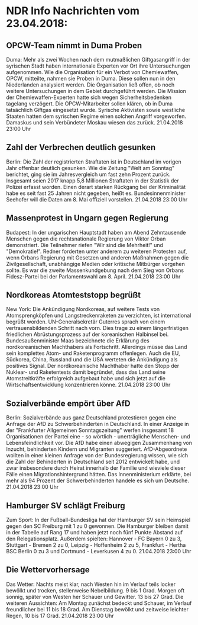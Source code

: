 # NDR Info Nachrichten vom 23.04.2018:


## OPCW-Team nimmt in Duma Proben
Duma: Mehr als zwei Wochen nach dem mutmaßlichen Giftgasangriff in der syrischen Stadt haben internationale Experten vor Ort ihre Untersuchungen aufgenommen. Wie die Organisation für ein Verbot von Chemiewaffen, OPCW, mitteilte, nahmen sie Proben in Duma. Diese sollen nun in den Niederlanden analysiert werden. Die Organisation ließ offen, ob noch weitere Untersuchungen in dem Gebiet durchgeführt werden. Die Mission der Chemiewaffen-Experten hatte sich wegen Sicherheitsbedenken tagelang verzögert. Die OPCW-Mitarbeiter sollen klären, ob in Duma tatsächlich Giftgas eingesetzt wurde. Syrische Aktivisten sowie westliche Staaten hatten dem syrischen Regime einen solchen Angriff vorgeworfen. Damaskus und sein Verbündeter Moskau wiesen das zurück. 21.04.2018 23:00 Uhr 

## Zahl der Verbrechen deutlich gesunken
Berlin: Die Zahl der registrierten Straftaten ist in Deutschland im vorigen Jahr offenbar deutlich gesunken. Wie die Zeitung "Welt am Sonntag" berichtet, ging sie im Jahresvergleich um fast zehn Prozent zurück. Insgesamt seien 2017 knapp 5,8 Millionen Straftaten in der Statistik der Polizei erfasst worden. Einen derart starken Rückgang bei der Kriminalität habe es seit fast 25 Jahren nicht gegeben, heißt es. Bundesinnenminister Seehofer will die Daten am 8. Mai offiziell vorstellen. 21.04.2018 23:00 Uhr 

## Massenprotest in Ungarn gegen Regierung
Budapest: In der ungarischen Hauptstadt haben am Abend Zehntausende Menschen gegen die rechtsnationale Regierung von Viktor Orban demonstriert. Die Teilnehmer riefen "Wir sind die Mehrheit!" und "Demokratie!". Redner forderten unter anderem zu weiteren Protesten auf, wenn Orbans Regierung mit Gesetzen und anderen Maßnahmen gegen die Zivilgesellschaft, unabhängige Medien oder kritische Mitbürger vorgehen sollte. Es war die zweite Massenkundgebung nach dem Sieg von Orbans Fidesz-Partei bei der Parlamentswahl am 8. April. 21.04.2018 23:00 Uhr 

## Nordkoreas Atomteststopp begrüßt
New York: Die Ankündigung Nordkoreas, auf weitere Tests von Atomsprengköpfen und Langstreckenraketen zu verzichten, ist international begrüßt worden. UN-Generalsekretär Guterres sprach von einem vertrauensbildenden Schritt nach vorn. Dies trage zu einem längerfristigen friedlichen Abrüstungsprozess auf der koreanischen Halbinsel bei. Bundesaußenminister Maas bezeichnete die Erklärung des nordkoreanischen Machthabers als Fortschritt. Allerdings müsse das Land sein komplettes Atom- und Raketenprogramm offenlegen. Auch die EU, Südkorea, China, Russland und die USA werteten die Ankündigung als positives Signal. Der nordkoreanische Machthaber hatte den Stopp der Nuklear- und Raketentests damit begründet, dass das Land seine Atomstreitkräfte erfolgreich aufgebaut habe und sich jetzt auf die Wirtschaftsentwicklung konzentrieren könne. 21.04.2018 23:00 Uhr 

## Sozialverbände empört über AfD
Berlin: Sozialverbände aus ganz Deutschland protestieren gegen eine Anfrage der AfD zu Schwerbehinderten in Deutschland. In einer Anzeige in der "Frankfurter Allgemeinen Sonntagszeitung" werfen insgesamt 18 Organisationen der Partei eine - so wörtlich - unerträgliche Menschen- und Lebensfeindlichkeit vor. Die AfD habe einen abwegigen Zusammenhang von Inzucht, behinderten Kindern und Migranten suggeriert. AfD-Abgeordnete wollten in einer kleinen Anfrage von der Bundesregierung wissen, wie sich die Zahl der Behinderten in Deutschland seit 2012 entwickelt habe, und zwar insbesondere durch Heirat innerhalb der Familie und wieviele dieser Fälle einen Migrationshintergrund hätten. Das Innenministerium erklärte, bei mehr als 94 Prozent der Schwerbehinderten handele es sich um Deutsche. 21.04.2018 23:00 Uhr 

## Hamburger SV schlägt Freiburg
Zum Sport: In der Fußball-Bundesliga hat der Hamburger SV sein Heimspiel gegen den SC Freiburg mit 1 zu 0 gewonnen. Die Hamburger bleiben damit in der Tabelle auf Rang 17 und haben jetzt noch fünf Punkte Abstand auf den Relegationsplatz. Außerdem spielten:
Hannover - FC Bayern 0 zu 3,
Stuttgart - Bremen 2 zu 0,
Leipzig - Hoffenheim 2 zu 5,
Frankfurt - Hertha BSC Berlin 0 zu 3
und
Dortmund - Leverkusen 4 zu 0. 21.04.2018 23:00 Uhr 

## Die Wettervorhersage
Das Wetter:
Nachts meist klar, nach Westen hin im Verlauf teils locker bewölkt und trocken, stellenweise Nebelbildung. 9 bis 1 Grad. Morgen oft sonnig, später von Westen her Schauer und Gewitter. 13 bis 27 Grad. Die weiteren Aussichten: Am Montag zunächst bedeckt und Schauer, im Verlauf freundlicher bei 11 bis 18 Grad. Am Dienstag bewölkt und zeitweise leichter Regen, 10 bis 17 Grad. 21.04.2018 23:00 Uhr 
